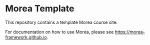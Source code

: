 # Morea Template

This repository contains a template Morea course site.

For documentation on how to use Morea, please see https://morea-framework.github.io.
